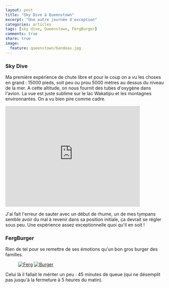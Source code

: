 ```yaml
---
layout: post
title: "Sky Dive à Queenstown"
excerpt: "Une autre journée d'exception"
categories: articles
tags: [sky dive, Queenstown, FergBurger]
comments: true
share: true
image:
  feature: queenstown/bandeau.jpg
---
```


### Sky Dive

Ma première expérience de chute libre et pour le coup on a vu les choses en grand : 15000 pieds, soit peu ou prou 5000 mètres au dessus du niveau de la mer. A cette altitude, on nous fournit des tubes d'oxygène dans l'avion. La vue est juste sublime sur le lac Wakatipu et les montagnes environnantes. On a vu bien pire comme cadre.

<iframe width="420" height="315" src="https://www.youtube.com/embed/JaihnBxNyhk" frameborder="0" allowfullscreen></iframe>

J'ai fait l'erreur de sauter avec un début de rhume, un de mes tympans semble avoir du mal à revenir dans sa position initiale, ça devrait se régler sous peu. Une expérience assez exceptionnelle quoi qu'il en soit !

### FergBurger

Rien de tel pour se remettre de ses émotions qu'un bon gros burger des familles.

<figure class="half">
	<a href="{{site.url}}/images/queenstown/ferg.jpg"><img src="{{site.url}}/images/queenstown/ferg.jpg" alt="Ferg"></a>
	<a href="{{site.url}}/images/queenstown/burger.jpg"><img src="{{site.url}}/images/queenstown/burger.jpg" alt="Burger"></a>
</figure>

Celui là il fallait le mériter un peu : 45 minutes de queue (qui ne désemplit pas jusqu'à la fermeture à 5 heures du matin).
